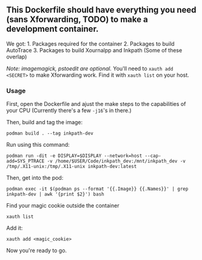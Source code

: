 
## This Dockerfile should have everything you need (sans Xforwarding, TODO) to make a development container.


We got:
    1. Packages required for the container
    2. Packages to build AutoTrace
    3. Packages to build Xournalpp and Inkpath
    (Some of these overlap)

_Note: imagemagick, pstoedit are optional._
You'll need to `xauth add <SECRET>` to make Xforwarding work. Find it with `xauth list` on your host.

### Usage

First, open the Dockerfile and ajust the make steps to the capabilities of your CPU (Currently there's a few `-j16`'s in there.)

Then, build and tag the image:

`
podman build . --tag inkpath-dev
`

Run using this command:

```
podman run -dit -e DISPLAY=$DISPLAY --network=host --cap-add=SYS_PTRACE -v /home/$USER/Code/inkpath_dev:/mnt/inkpath_dev -v /tmp/.X11-unix:/tmp/.X11-unix inkpath-dev:latest
```

Then, get into the pod:

`
podman exec -it $(podman ps --format '{{.Image}} {{.Names}}' | grep inkpath-dev | awk '{print $2}') bash
`

Find your magic cookie outside the container

`
xauth list
`

Add it:

`
xauth add <magic_cookie>
`

Now you're ready to go.
